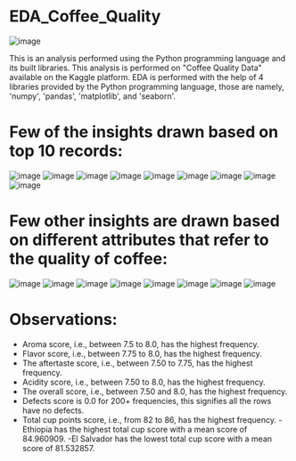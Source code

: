 # EDA_Coffee_Quality
![image](https://github.com/bhavesh0134/EDA_Coffee_Quality/assets/88455940/491bffbd-acb4-49bf-bb71-b872678ff58b)


This is an analysis performed using the Python programming language and its built libraries. This analysis is performed on "Coffee Quality Data" available on the Kaggle platform.  EDA is performed with the help of  4 libraries provided by the Python programming language, those are namely, 'numpy', 'pandas', 'matplotlib', and 'seaborn'. 

# Few of the insights drawn based on top 10 records:
![image](https://github.com/bhavesh0134/EDA_Coffee_Quality/assets/88455940/e688d343-5a03-4247-8d9b-95dc51321169)
![image](https://github.com/bhavesh0134/EDA_Coffee_Quality/assets/88455940/1ab37b35-7b41-425d-abac-c5f212a8d3f8)
![image](https://github.com/bhavesh0134/EDA_Coffee_Quality/assets/88455940/e180dbae-9dba-4df8-9a23-f81db21cf24b)
![image](https://github.com/bhavesh0134/EDA_Coffee_Quality/assets/88455940/a7f0869d-1ed6-4897-b5b7-a70a61e880f8)
![image](https://github.com/bhavesh0134/EDA_Coffee_Quality/assets/88455940/7e213b07-e21d-4ead-9507-1ec0195ae0cd)
![image](https://github.com/bhavesh0134/EDA_Coffee_Quality/assets/88455940/b8bf0495-3357-4c87-8ac4-2c3b50856c26)
![image](https://github.com/bhavesh0134/EDA_Coffee_Quality/assets/88455940/f64fa79b-f1d3-4158-9a61-cfc6c85d5468)
![image](https://github.com/bhavesh0134/EDA_Coffee_Quality/assets/88455940/17bc8e62-66bc-4131-ab99-229f24115011)
![image](https://github.com/bhavesh0134/EDA_Coffee_Quality/assets/88455940/43698020-3121-4828-a875-296e9b13257d)

# Few other insights are drawn based on different attributes that refer to the quality of coffee:
![image](https://github.com/bhavesh0134/EDA_Coffee_Quality/assets/88455940/4a05e123-0a18-426d-a706-1a8fd34e5e25)
![image](https://github.com/bhavesh0134/EDA_Coffee_Quality/assets/88455940/608dd783-90d9-4e12-830e-d4c5421b6b23)
![image](https://github.com/bhavesh0134/EDA_Coffee_Quality/assets/88455940/41b47976-cb55-4bd7-afec-2728917d3aed)
![image](https://github.com/bhavesh0134/EDA_Coffee_Quality/assets/88455940/fbf141e8-f61a-482f-b175-bdcccc22e124)
![image](https://github.com/bhavesh0134/EDA_Coffee_Quality/assets/88455940/ca430795-519c-4a65-9e3b-ade5281baa2c)
![image](https://github.com/bhavesh0134/EDA_Coffee_Quality/assets/88455940/b7798a23-91e9-4c3e-b8b8-5f94f09d687e)
![image](https://github.com/bhavesh0134/EDA_Coffee_Quality/assets/88455940/2a410852-9e13-40a4-813d-a8026a89cd41)
![image](https://github.com/bhavesh0134/EDA_Coffee_Quality/assets/88455940/40e35021-ab7f-4334-bd21-a7e08561eaab)


# Observations:
- Aroma score, i.e., between 7.5 to 8.0, has the highest frequency.
- Flavor score, i.e., between 7.75 to 8.0, has the highest frequency.
- The aftertaste score, i.e., between 7.50 to 7.75, has the highest frequency.
- Acidity score, i.e., between 7.50 to 8.0, has the highest frequency.
- The overall score, i.e., between 7.50 and 8.0, has the highest frequency.
- Defects score is 0.0 for 200+ frequencies, this signifies all the rows have no defects.
- Total cup points score, i.e., from 82 to 86, has the highest frequency.
-Ethiopia has the highest total cup score with a mean score of 84.960909.
-El Salvador has the lowest total cup score with a mean score of 81.532857.

